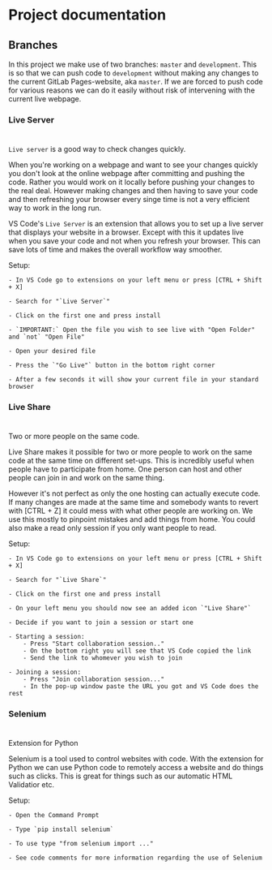 # Project documentation

## Branches

In this project we make use of two branches: `master` and `development`. This is so that we can push code to `development` without making any changes to the current GitLab Pages-website, aka `master`. If we are forced to push code for various reasons we can do it easily without risk of intervening with the current live webpage.


### Live Server

#

`Live server` is a good way to check changes quickly.

When you're working on a webpage and want to see your changes quickly you don't look at the online webpage after committing and pushing the code. Rather you would work on it locally before pushing your changes to the real deal. However making changes and then having to save your code and then refreshing your browser every singe time is not a very efficient way to work in the long run.

VS Code's `Live Server` is an extension that allows you to set up a live server that displays your website in a browser. Except with this it updates live when you save your code and not when you refresh your browser. This can save lots of time and makes the overall workflow way smoother.

Setup:

    - In VS Code go to extensions on your left menu or press [CTRL + Shift + X]

    - Search for "`Live Server`"

    - Click on the first one and press install 

    - `IMPORTANT:` Open the file you wish to see live with "Open Folder" and `not` "Open File"

    - Open your desired file

    - Press the `"Go Live"` button in the bottom right corner

    - After a few seconds it will show your current file in your standard browser

### Live Share

#

Two or more people on the same code.

Live Share makes it possible for two or more people to work on the same code at the same time on different set-ups. This is incredibly useful when people have to participate from home. One person can host and other people can join in and work on the same thing.

However it's not perfect as only the one hosting can actually execute code. If many changes are made at the same time and somebody wants to revert with [CTRL + Z] it could mess with what other people are working on. We use this mostly to pinpoint mistakes and add things from home. You could also make a read only session if you only want people to read.

Setup:

    - In VS Code go to extensions on your left menu or press [CTRL + Shift + X]

    - Search for "`Live Share`"

    - Click on the first one and press install 

    - On your left menu you should now see an added icon `"Live Share"`

    - Decide if you want to join a session or start one 

    - Starting a session:
        - Press "Start collaboration session.."
        - On the bottom right you will see that VS Code copied the link
        - Send the link to whomever you wish to join

    - Joining a session:
        - Press "Join collaboration session..."
        - In the pop-up window paste the URL you got and VS Code does the rest

### Selenium

#

Extension for Python

Selenium is a tool used to control websites with code. With the extension for Python we can use Python code to remotely access a website and do things such as clicks. This is great for things such as our automatic HTML Validatior etc.

Setup: 

    - Open the Command Prompt

    - Type `pip install selenium`

    - To use type "from selenium import ..."
    
    - See code comments for more information regarding the use of Selenium
    